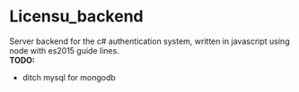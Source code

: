 # Licensu_backend
Server backend for the c# authentication system, written in javascript using node with es2015 guide lines.
<br />
<b>TODO:</b>
- ditch mysql for mongodb